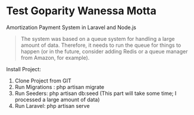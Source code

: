 
# Test Goparity Wanessa Motta

Amortization Payment System in Laravel and Node.js

> The system was based on a queue system for handling a large amount of data. Therefore, it needs to run the queue for things to happen (or in the future, consider adding Redis or a queue manager from Amazon, for example).

Install Project:

1) Clone Project from GIT
2) Run Migrations : php artisan migrate
3) Run Seeders: php artisan db:seed (This part will take some time; I processed a large amount of data)
4) Run Laravel: php artisan serve



